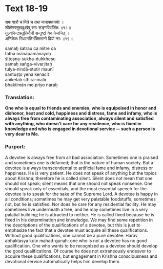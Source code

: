 # Text 18-19

समः शत्रौ च मित्रे च तथा मानापमानयोः ।  
शीतोष्णसुखदुःखेषु समः सङ्गविवर्जितः ॥१८॥  
तुल्यनिन्दास्तुतिर्मौनी सन्तुष्टो येन केनचित् ।  
अनिकेतः स्थिरमतिर्भक्तिमान्मे प्रियो नरः ॥१९॥

samaḥ śatrau ca mitre ca  
tathā mānāpamānayoḥ  
śītoṣṇa-sukha-duḥkheṣu  
samaḥ sańga-vivarjitaḥ  
tulya-nindā-stutir maunī  
santuṣṭo yena kenacit  
aniketaḥ sthira-matir  
bhaktimān me priyo naraḥ



### Translation:

**One who is equal to friends and enemies, who is equipoised in honor and dishonor, heat and cold, happiness and distress, fame and infamy, who is always free from contaminating association, always silent and satisfied with anything, who doesn't care for any residence, who is fixed in knowledge and who is engaged in devotional service -- such a person is very dear to Me.**

### Purport:

A devotee is always free from all bad association. Sometimes one is praised and sometimes one is defamed; that is the nature of human society. But a devotee is always transcendental to artificial fame and infamy, distress or happiness. He is very patient. He does not speak of anything but the topics about Krishna; therefore he is called silent. Silent does not mean that one should not speak; silent means that one should not speak nonsense. One should speak only of essentials, and the most essential speech for the devotee is to speak for the sake of the Supreme Lord. A devotee is happy in all conditions; sometimes he may get very palatable foodstuffs, sometimes not, but he is satisfied. Nor does he care for any residential facility. He may sometimes live underneath a tree, and he may sometimes live in a very palatial building; he is attracted to neither. He is called fixed because he is fixed in his determination and knowledge. We may find some repetition in the descriptions of the qualifications of a devotee, but this is just to emphasize the fact that a devotee must acquire all these qualifications. Without good qualifications, one cannot be a pure devotee. Harav abhaktasya kuto mahad-gunah: one who is not a devotee has no good qualification. One who wants to be recognized as a devotee should develop the good qualifications. Of course he does not extraneously endeavor to acquire these qualifications, but engagement in Krishna consciousness and devotional service automatically helps him develop them.
